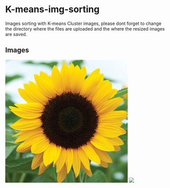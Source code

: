 # K-means-img-sorting
Images sorting with K-means
Cluster images, please dont forget to change the directory where the files are uploaded and the where the resized images are saved.
## Images
<img src="Images/Sunflower/01814_01_sunrichorangesum.jpg">
<img src="Images/Sunflower/20150725-IMG_1442-Edit-2.jpg, width 40">
